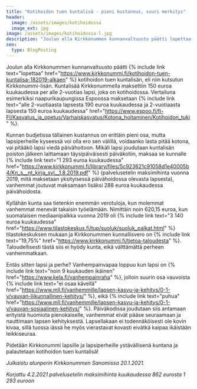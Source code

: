 ```yaml
---
title: "Kotihoidon tuen kuntalisä - pieni kustannus, suuri merkitys"
header:
  image: /assets/images/kotihoidossa
  image_ext: jpg
image: /assets/images/kotihoidossa-l.jpg
description: "Joulun alla Kirkkonummen kunnanvaltuusto päätti lopettaa kotihoidon tuen kuntalisän, eli niin kutsutun Kirkkonummi-lisän. Kuntalisää Kirkkonummella maksettiin 150 euroa kuukaudessa per alle 2-vuotias lapsi, joka on kotihoidossa."
seo:
  type: BlogPosting
---
```


Joulun alla Kirkkonummen kunnanvaltuusto päätti {% include link text="lopettaa" href="https://www.kirkkonummi.fi/kotihoidon-tuen-kuntalisa-182019-alkaen" %} kotihoidon tuen kuntalisän, eli niin kutsutun Kirkkonummi-lisän. Kuntalisää Kirkkonummella maksettiin 150 euroa kuukaudessa per alle 2-vuotias lapsi, joka on kotihoidossa. Vertailuna esimerkiksi naapurikaupungissa Espoossa maksetaan {% include link text="alle 2-vuotiaasta lapsesta 190 euroa kuukaudessa ja 2-vuotiaasta lapsesta 150 euroa kuukaudessa" href="https://www.espoo.fi/fi-FI/Kasvatus_ja_opetus/Varhaiskasvatus/Kotona_hoitaminen/Kotihoidon_tuki" %}.

Kunnan budjetissa tällainen kustannus on erittäin pieni osa, mutta lapsiperheille kyseessä voi olla ero sen välillä, voidaanko lasta pitää kotona, vai pitääkö lapsi viedä päivähoitoon. Mikäli lapsi joudutaan kuntalisän poiston jälkeen laittamaan täysipäiväisesti päiväkotiin, maksaa se kunnalle {% include link text="1 293 euroa kuukaudessa" href="https://www.kirkkonummi.fi/library/files/5c923621c91058d1e40005b4/Kn_s__nt_kirja_svl__1.8.2019.pdf" %} (palvelusetelin maksimihinta vuonna 2019, mitä maksetaan yksityisessä päivähoidossa olevasta lapsesta), vanhemmat joutuvat maksamaan lisäksi 288 euroa kuukaudessa päivähoidosta.

Kyllähän kunta saa tietenkin enemmän verotuloja, kun molemmat vanhemmat menevät takaisin työelämään. Nimittäin noin 620,15 euroa, kun suomalaisen mediaanipalkka vuonna 2019 oli {% include link text="3 140 euroa kuukaudessa" href="https://www.tilastokeskus.fi/tup/suoluk/suoluk_palkat.html" %} tilastokeskuksen mukaan ja Kirkkonummen kunnallisvero on {% include link text="19,75%" href="https://www.kirkkonummi.fi/tietoa-taloudesta" %}. Taloudellisesti tästä siis ei hyödy kunta, eikä välttämättä perheen vanhemmatkaan.

Entäs sitten lapsi ja perhe? Vanhempainvapaa loppuu kun lapsi on {% include link text="noin 9 kuukauden ikäinen" href="https://www.kela.fi/vanhempainraha" %}, jolloin suurin osa vauvoista {% include link text="ei osaa kävellä" href="https://www.mll.fi/vanhemmille/lapsen-kasvu-ja-kehitys/0-1-v/vauvan-liikunnallinen-kehitys/" %}, eikä {% include link text="puhua" href="https://www.mll.fi/vanhemmille/lapsen-kasvu-ja-kehitys/0-1-v/vauvan-sosiaalinen-kehitys/" %}. Päiväkodissa joudutaan siis antamaan erityistä huomiota pienokaiselle, vanhemmat eivät pääse seuraamaan ja nauttimaan lapsen kehityksestä. Lapsellakaan ei todennäköisesti ole kovin kivaa, sillä tuossa iässä he myös vierastavat kovasti eivätkä kaipaa ikäistään leikkiseuraa.

Pidetään Kirkkonummi lapsille ja lapsiperheille ystävällisenä kuntana ja palautetaan kotihoidon tuen kuntalisä!

*Julkaistu alunperin Kirkkonummen Sanomissa 20.1.2021.*

*Korjattu 4.2.2021 palvelusetelin maksimihinta kuukaudessa 862 eurosta 1 293 euroon*
